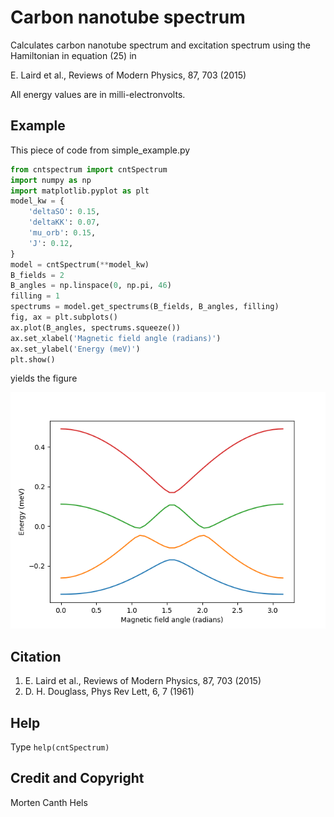 Carbon nanotube spectrum
========================

Calculates carbon nanotube spectrum and excitation spectrum using the Hamiltonian in equation (25) in

E. Laird et al., Reviews of Modern Physics, 87, 703 (2015)

All energy values are in milli-electronvolts.


## Example
This piece of code from simple_example.py
````python
from cntspectrum import cntSpectrum
import numpy as np
import matplotlib.pyplot as plt
model_kw = {
    'deltaSO': 0.15,
    'deltaKK': 0.07,
    'mu_orb': 0.15,
    'J': 0.12,
}
model = cntSpectrum(**model_kw)
B_fields = 2
B_angles = np.linspace(0, np.pi, 46)
filling = 1
spectrums = model.get_spectrums(B_fields, B_angles, filling)
fig, ax = plt.subplots()
ax.plot(B_angles, spectrums.squeeze())
ax.set_xlabel('Magnetic field angle (radians)')
ax.set_ylabel('Energy (meV)')
plt.show()
````
yields the figure

![](example.png)


## Citation
1. E. Laird et al., Reviews of Modern Physics, 87, 703 (2015)
2. D. H. Douglass, Phys Rev Lett, 6, 7 (1961)


## Help
Type `help(cntSpectrum)`


## Credit and Copyright
Morten Canth Hels
